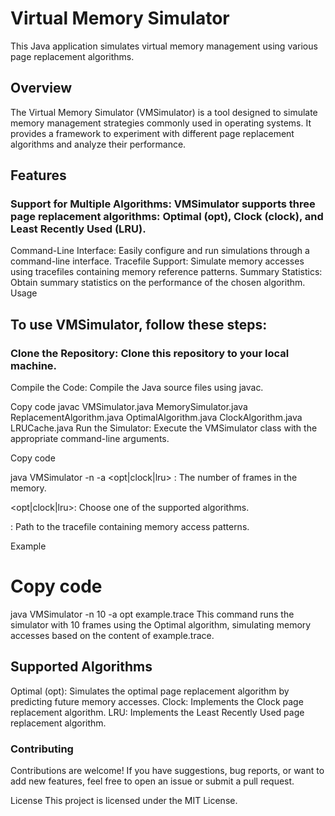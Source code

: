 # Virtual Memory Simulator
This Java application simulates virtual memory management using various page replacement algorithms.

## Overview
The Virtual Memory Simulator (VMSimulator) is a tool designed to simulate memory management strategies commonly used in operating systems. It provides a framework to experiment with different page replacement algorithms and analyze their performance.

## Features

### Support for Multiple Algorithms: VMSimulator supports three page replacement algorithms: Optimal (opt), Clock (clock), and Least Recently Used (LRU).

Command-Line Interface: Easily configure and run simulations through a command-line interface.
Tracefile Support: Simulate memory accesses using tracefiles containing memory reference patterns.
Summary Statistics: Obtain summary statistics on the performance of the chosen algorithm.
Usage

## To use VMSimulator, follow these steps:

### Clone the Repository: Clone this repository to your local machine.
Compile the Code: Compile the Java source files using javac.

Copy code
javac VMSimulator.java MemorySimulator.java ReplacementAlgorithm.java OptimalAlgorithm.java ClockAlgorithm.java LRUCache.java
Run the Simulator: Execute the VMSimulator class with the appropriate command-line arguments.

Copy code

java VMSimulator -n <numframes> -a <opt|clock|lru> <tracefile>
<numframes>: The number of frames in the memory.

<opt|clock|lru>: Choose one of the supported algorithms.

<tracefile>: Path to the tracefile containing memory access patterns.

Example

# Copy code
java VMSimulator -n 10 -a opt example.trace
This command runs the simulator with 10 frames using the Optimal algorithm, simulating memory accesses based on the content of example.trace.

## Supported Algorithms
Optimal (opt): Simulates the optimal page replacement algorithm by predicting future memory accesses.
Clock: Implements the Clock page replacement algorithm.
LRU: Implements the Least Recently Used page replacement algorithm.

### Contributing
Contributions are welcome! If you have suggestions, bug reports, or want to add new features, feel free to open an issue or submit a pull request.

License
This project is licensed under the MIT License.
